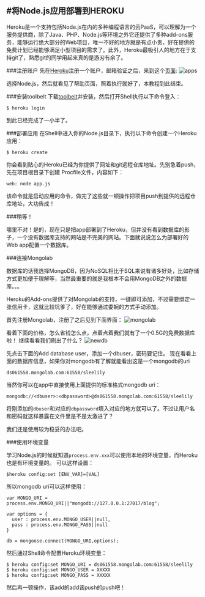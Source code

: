 #将Node.js应用部署到HEROKU
------------
Heroku是一个支持包括Node.js在内的多种编程语言的云PaaS，可以理解为一个服务提供商，除了Java、PHP、Node.js等环境之外它还提供了多种add-ons服务，能够运行绝大部分的Web项目，唯一不好的地方就是有点小贵，好在提供的免费计划已经能够满足小型项目的需求了。此外，Heroku最吸引人的地方在于支持git了，熟悉git的同学用起来真的是游刃有余了。

###注册账户
先在[Heroku][1]注册一个账户，邮箱验证之后，来到这个[页面][2]:
![apps][3]

选择Node.js，然后就看见了帮助页面，照着执行就好了，本教程到此结束。

###安装toolbelt
下载[toolbelt][4]并安装，然后打开Shell执行以下命令登入：

```
$ heroku login
```

到此已经完成了一小半了。

###部署应用
在Shell中进入你的Node.js目录下，执行以下命令创建一个Heroku应用：

```
$ heroku create
```

你会看到贴心的Heroku已经为你提供了网址和git远程仓库地址。先别急着push，先在项目根目录下创建
Procfile文件，内容如下：

```
web: node app.js
```

该命令就是启动应用的命令，做完了这些就一顿操作把项目push到提供的远程仓库地址，大功告成！

###稍等！

哪里不对！是的，现在只是把app部署到了Heroku，但并没有看到数据库的影子，一个没有数据库支持的网站是不完美的网站。下面就说说怎么为部署好的Web app配置一个数据库。

###连接Mongolab

数据库的话我选择MongoDB，因为NoSQL相比于SQL来说有诸多好处，比如存储方式更加便于理解等，当然最重要的就是我根本不会用MongoDB之外的数据库。。。

Heroku的Add-ons提供了对Mongolab的支持，一键即可添加，不过需要绑定一张信用卡，这就比较坑爹了，好在能够通过委婉的方式手动添加。

首先注册Mongolab，注册了之后见到下面界面：
![mongolab][5]

看着下面的价格，怎么省钱怎么点，点着点着我们就有了一个0.5G的免费数据库啦！
继续看看我们刷出了什么？
![newdb][6]

先点击下面的Add database user，添加一个dbuser，密码要记住。
现在看看上面的数据库信息，如果你对mongodb有了解就能看出这是一个mongodb的uri

```
ds061558.mongolab.com:61558/sleelily
```
当然你可以在app中直接使用上面提供的标准格式mongodb uri：

```
mongodb://<dbuser>:<dbpassword>@ds061558.mongolab.com:61558/sleelily
```
将刚添加的`dbuser`和对应的`dbpassword`填入对应的地方就可以了。不过让用户名和密码就这样暴露在文件里是不是太激进了？

我们还是使用较为稳妥的办法吧。

###使用环境变量

学习Node.js的时候就知道`process.env.xxx`可以使用本地的环境变量，而Heroku也是有环境变量的。
可以这样设置：
```
$heroku config:set [ENV_VAR]=[VAL]
```
所以mongodb uri可以这样使用：

```
var MONGO_URI = process.env.MONGO_URI||"mongodb://127.0.0.1:27017/blog";

var options = {
  user : process.env.MONGO_USER||null,
  pass : process.env.MONGO_PASS||null
}

db = mongoose.connect(MONGO_URI,options);
```
然后通过Shell命令配置Heroku环境变量：

```
$ heroku config:set MONGO_URI = ds061558.mongolab.com:61558/sleelily
$ heroku config:set MONGO_USER = XXXXX
$ heroku config:set MONGO_PASS = XXXXX
```
然后再一顿操作，该add的add该push的push吧！


[1]:https://signup.heroku.com/
[2]:https://dashboard.heroku.com/apps
[3]:/imgs/apps.PNG
[4]:https://s3.amazonaws.com/assets.heroku.com/heroku-toolbelt/heroku-toolbelt.exe
[5]:/imgs/mongolab.PNG
[6]:/imgs/newdb.PNG